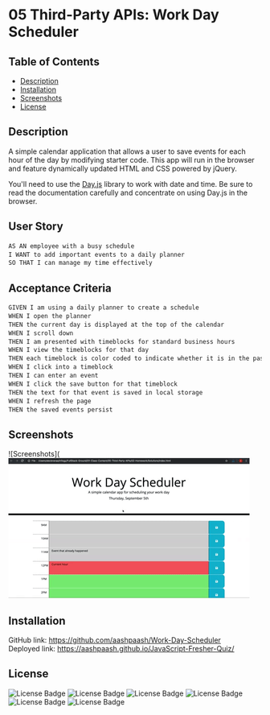 # 05 Third-Party APIs: Work Day Scheduler

## Table of Contents
- [Description](#Description)
- [Installation](#Installation)
- [Screenshots](#Screenshots)
- [License](#License)

## Description

A simple calendar application that allows a user to save events for each hour of the day by modifying starter code. This app will run in the browser and feature dynamically updated HTML and CSS powered by jQuery.

You'll need to use the [Day.js](https://day.js.org/en/) library to work with date and time. Be sure to read the documentation carefully and concentrate on using Day.js in the browser.

## User Story

```md
AS AN employee with a busy schedule
I WANT to add important events to a daily planner
SO THAT I can manage my time effectively
```

## Acceptance Criteria

```md
GIVEN I am using a daily planner to create a schedule
WHEN I open the planner
THEN the current day is displayed at the top of the calendar
WHEN I scroll down
THEN I am presented with timeblocks for standard business hours
WHEN I view the timeblocks for that day
THEN each timeblock is color coded to indicate whether it is in the past, present, or future
WHEN I click into a timeblock
THEN I can enter an event
WHEN I click the save button for that timeblock
THEN the text for that event is saved in local storage
WHEN I refresh the page
THEN the saved events persist
```

## Screenshots
![Screenshots](
![A user clicks on slots on the color-coded calendar and edits the events.](./Assets/05-third-party-apis-homework-demo.gif)


## Installation
GitHub link: https://github.com/aashpaash/Work-Day-Scheduler<br>
Deployed link: https://aashpaash.github.io/JavaScript-Fresher-Quiz/


## License
![License Badge](https://img.shields.io/badge/API-API-blue)
![License Badge](https://img.shields.io/badge/HTML-HTML-yellow)
![License Badge](https://img.shields.io/badge/CSS-CSS-orange)
![License Badge](https://img.shields.io/badge/ThirdPartyAPI-API-red)
![License Badge](https://img.shields.io/badge/JavaScript-JS-purple)
![License Badge](https://img.shields.io/badge/jQuery-jQ-blue)


